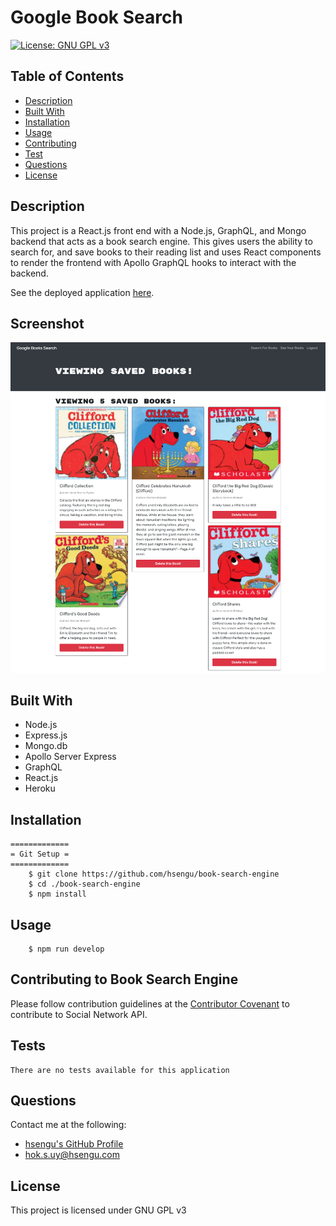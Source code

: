 # Google Book Search
[![License: GNU GPL v3](https://img.shields.io/badge/License-GNU%20GPL%20v3-blue.svg)](https://www.gnu.org/licenses/gpl-3.0)

## Table of Contents
* [Description](#description)
* [Built With](#built-with)
* [Installation](#installation)
* [Usage](#usage)
* [Contributing](#contributing-to-book-search-engine)
* [Test](#test)
* [Questions](#questions)
* [License](#license)

## Description
This project is a React.js front end with a Node.js, GraphQL, and Mongo backend that acts as a book search engine. This gives users the ability to search for, and save books to their reading list and uses React components to render the frontend with Apollo GraphQL hooks to interact with the backend.

See the deployed application [here](https://arcane-inlet-51935.herokuapp.com).

## Screenshot
![Screenshot](./assets/screenshots/screenshot.png)

## Built With
- Node.js
- Express.js
- Mongo.db
- Apollo Server Express
- GraphQL
- React.js
- Heroku

## Installation
    =============
    = Git Setup =
    =============
        $ git clone https://github.com/hsengu/book-search-engine
        $ cd ./book-search-engine
        $ npm install

## Usage
        $ npm run develop

## Contributing to Book Search Engine
Please follow contribution guidelines at the [Contributor Covenant](https://www.contributor-covenant.org/version/2/1/code_of_conduct/) to contribute to Social Network API.

## Tests
    There are no tests available for this application

## Questions
Contact me at the following:
- [hsengu's GitHub Profile](https://github.com/hsengu)
- hok.s.uy@hsengu.com

## License
This project is licensed under GNU GPL v3